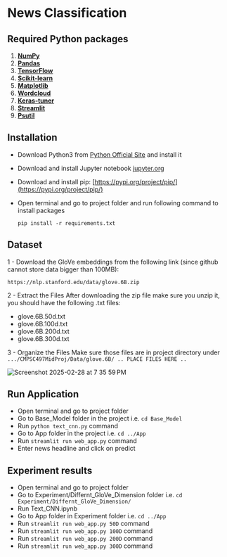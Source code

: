 # News Classification
## Required Python packages
1. **[NumPy](https://numpy.org/doc/stable/)**
2. **[Pandas](https://pandas.pydata.org/docs/)**
3. **[TensorFlow](https://www.tensorflow.org/api_docs)**
4. **[Scikit-learn](https://scikit-learn.org/stable/modules/classes.html#module-sklearn.metrics)**
5. **[Matplotlib](https://matplotlib.org/stable/contents.html)**
6. **[Wordcloud](https://pypi.org/project/wordcloud/)**
7. **[Keras-tuner](https://keras.io/keras_tuner/)**
8. **[Streamlit](https://docs.streamlit.io/)**
9. **[Psutil](https://psutil.readthedocs.io/en/latest/)**

## Installation
- Download Python3 from [Python Official Site](https://www.python.org/downloads/) and install it
- Download and install Jupyter notebook [jupyter.org](https://jupyter.org/install)
- Download and install pip: [https://pypi.org/project/pip/](https://pypi.org/project/pip/)
- Open terminal and go to project folder and run following command to install packages

  ```pip install -r requirements.txt```


## **Dataset**

1 - Download the GloVe embeddings from the following link (since github cannot store data bigger than 100MB):

 	https://nlp.stanford.edu/data/glove.6B.zip

2 - Extract the Files
After downloading the zip file make sure you unzip it, you should have the following .txt files:
- glove.6B.50d.txt
- glove.6B.100d.txt
- glove.6B.200d.txt
- glove.6B.300d.txt

  
3 - Organize the Files
Make sure those files are in project directory under `.../CMPSC497MidProj/Data/glove.6B/ .. PLACE FILES HERE .. `

![Screenshot 2025-02-28 at 7 35 59 PM](https://github.com/user-attachments/assets/d754fc18-c7ca-473f-9603-47bd3f2a9b4c)

## Run Application
-  Open terminal and go to project folder
- Go to Base_Model folder in the project i.e. ```cd Base_Model```
- Run `python text_cnn.py` command
- Go to App folder in the project i.e. `cd ../App`
- Run `streamlit run web_app.py` command
- Enter news headline and click on predict 

## Experiment results
- Open terminal and go to project folder
- Go to Experiment/Differnt_GloVe_Dimension folder i.e. ```cd Experiment/Differnt_GloVe_Dimension/```
- Run Text_CNN.ipynb
- Go to App folder in Experiment folder i.e. ```cd ../App```
- Run `streamlit run web_app.py 50D` command
- Run `streamlit run web_app.py 100D` command
- Run `streamlit run web_app.py 200D` command
- Run `streamlit run web_app.py 300D` command

